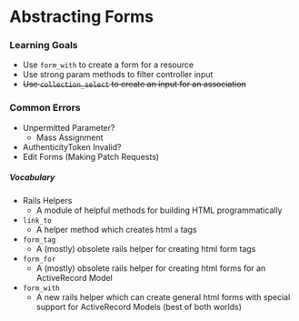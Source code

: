 # Abstracting Forms

### Learning Goals

- Use `form_with` to create a form for a resource
- Use strong param methods to filter controller input
- ~~Use `collection_select`  to create an input for an association~~

### Common Errors
- Unpermitted Parameter?
    - Mass Assignment
- AuthenticityToken Invalid?
- Edit Forms (Making Patch Requests)

##### Vocabulary
- Rails Helpers
  - A module of helpful methods for building HTML programmatically
- `link_to`
    - A helper method which creates html `a` tags
- `form_tag`
  - A (mostly) obsolete rails helper for creating html form tags
- `form_for`
  - A (mostly) obsolete rails helper for creating html forms for an ActiveRecord Model
- `form_with`
  - A new rails helper which can create general html forms with special support for ActiveRecord Models (best of both worlds)